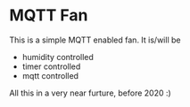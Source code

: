 # MQTT Fan
This is a simple MQTT enabled fan.
It is/will be
* humidity controlled
* timer controlled
* mqtt controlled

All this in a very near furture, before 2020 :) 
